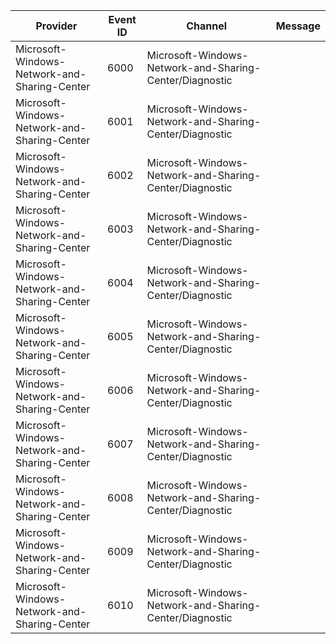 Provider                                      |  Event ID  |  Channel                                                  |  Message
----------------------------------------------|------------|-----------------------------------------------------------|---------
Microsoft-Windows-Network-and-Sharing-Center  |  6000      |  Microsoft-Windows-Network-and-Sharing-Center/Diagnostic  |
Microsoft-Windows-Network-and-Sharing-Center  |  6001      |  Microsoft-Windows-Network-and-Sharing-Center/Diagnostic  |
Microsoft-Windows-Network-and-Sharing-Center  |  6002      |  Microsoft-Windows-Network-and-Sharing-Center/Diagnostic  |
Microsoft-Windows-Network-and-Sharing-Center  |  6003      |  Microsoft-Windows-Network-and-Sharing-Center/Diagnostic  |
Microsoft-Windows-Network-and-Sharing-Center  |  6004      |  Microsoft-Windows-Network-and-Sharing-Center/Diagnostic  |
Microsoft-Windows-Network-and-Sharing-Center  |  6005      |  Microsoft-Windows-Network-and-Sharing-Center/Diagnostic  |
Microsoft-Windows-Network-and-Sharing-Center  |  6006      |  Microsoft-Windows-Network-and-Sharing-Center/Diagnostic  |
Microsoft-Windows-Network-and-Sharing-Center  |  6007      |  Microsoft-Windows-Network-and-Sharing-Center/Diagnostic  |
Microsoft-Windows-Network-and-Sharing-Center  |  6008      |  Microsoft-Windows-Network-and-Sharing-Center/Diagnostic  |
Microsoft-Windows-Network-and-Sharing-Center  |  6009      |  Microsoft-Windows-Network-and-Sharing-Center/Diagnostic  |
Microsoft-Windows-Network-and-Sharing-Center  |  6010      |  Microsoft-Windows-Network-and-Sharing-Center/Diagnostic  |